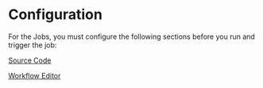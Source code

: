 # Configuration

For the Jobs, you must configure the following sections before you run and trigger the job:

[Source Code](git-material.md)

[Workflow Editor](workflow-editor-job.md)



